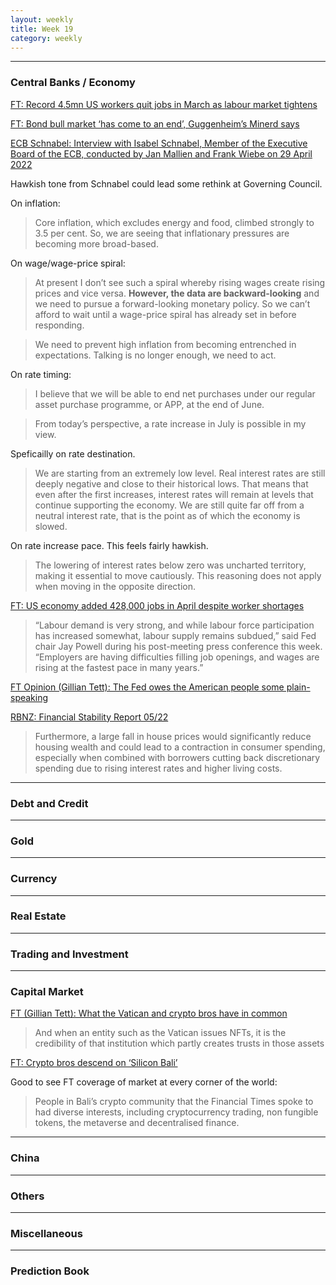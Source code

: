 ```yaml
---
layout: weekly
title: Week 19
category: weekly
---
```


---
### Central Banks / Economy

[FT: Record 4.5mn US workers quit jobs in March as labour market tightens](
https://www.ft.com/content/3a16e4e9-3bbd-4715-b29d-abc36abacbf0)

[FT: Bond bull market ‘has come to an end’, Guggenheim’s Minerd says](
https://www.ft.com/content/44558dfa-8ca0-4c1c-9f76-645565187eb9)

[ECB Schnabel: Interview with Isabel Schnabel, Member of the Executive Board of the ECB, conducted by Jan Mallien and Frank Wiebe on 29 April 2022](
https://www.ecb.europa.eu/press/inter/date/2022/html/ecb.in220503~10f5563a10.en.html)

Hawkish tone from Schnabel could lead some rethink at Governing Council.

On inflation:

>  Core inflation, which excludes energy and food, climbed strongly to 3.5 per
>  cent. So, we are seeing that inflationary pressures are becoming more
>  broad-based.

On wage/wage-price spiral:

> At present I don’t see such a spiral whereby rising wages create rising
> prices and vice versa. **However, the data are backward-looking** and we need to
> pursue a forward-looking monetary policy. So we can’t afford to wait until a
> wage-price spiral has already set in before responding.

> We need to prevent high inflation from becoming entrenched in expectations.
> Talking is no longer enough, we need to act.

On rate timing:

> I believe that we will be able to end net purchases under our regular asset
> purchase programme, or APP, at the end of June.


> From today’s perspective, a rate increase in July is possible in my view.

Speficailly on rate destination.

> We are starting from an extremely low level. Real interest rates are still
> deeply negative and close to their historical lows. That means that even
> after the first increases, interest rates will remain at levels that continue
> supporting the economy. We are still quite far off from a neutral interest
> rate, that is the point as of which the economy is slowed.

On rate increase pace. This feels fairly hawkish.

> The lowering of interest rates below zero was uncharted territory, making it
> essential to move cautiously. This reasoning does not apply when moving in
> the opposite direction.

[FT: US economy added 428,000 jobs in April despite worker shortages](
https://www.ft.com/content/3f068499-ce61-4626-88a9-de3b38a74dcf)

> “Labour demand is very strong, and while labour force participation has
> increased somewhat, labour supply remains subdued,” said Fed chair Jay Powell
> during his post-meeting press conference this week. “Employers are having
> difficulties filling job openings, and wages are rising at the fastest pace
> in many years.”

[FT Opinion (Gillian Tett): The Fed owes the American people some plain-speaking](
https://www.ft.com/content/8e007f54-d723-4f1c-a06b-ad09e2052584)

[RBNZ: Financial Stability Report 05/22](
https://www.rbnz.govt.nz/-/media/ReserveBank/Files/Publications/Financial%20stability%20reports/2022/fsr-may-22.pdf?revision=e9bb7add-0c4b-484e-be88-572b844cecc2)

> Furthermore, a large fall in house prices would significantly reduce housing
> wealth and could lead to a contraction in consumer spending, especially when
> combined with borrowers cutting back discretionary spending due to rising interest
> rates and higher living costs.

---
### Debt and Credit


---
### Gold

---
### Currency

---
### Real Estate

---
### Trading and Investment

---
### Capital Market

[FT (Gillian Tett): What the Vatican and crypto bros have in common](
https://www.ft.com/content/bcce52d2-73f5-4392-8bf3-203334c11741)

> And when an entity such as the Vatican issues NFTs, it is the credibility of
> that institution which partly creates trusts in those assets

[FT: Crypto bros descend on ‘Silicon Bali’](
https://www.ft.com/content/304d1447-5fce-421c-9ce7-0d48119da567)

Good to see FT coverage of market at every corner of the world:

> People in Bali’s crypto community that the Financial Times spoke to had
> diverse interests, including cryptocurrency trading, non fungible tokens, the
> metaverse and decentralised finance.

---
### China

---
### Others

---
### Miscellaneous

---
### Prediction Book
